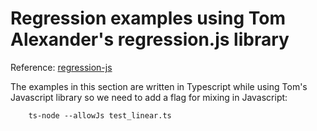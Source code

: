 # Regression examples using Tom Alexander's regression.js library

Reference: [regression-js](https://github.com/Tom-Alexander/regression-js)

The examples in this section are written in Typescript while using Tom's Javascript library so we need to add a flag for mixing in Javascript:

        ts-node --allowJs test_linear.ts 
        

